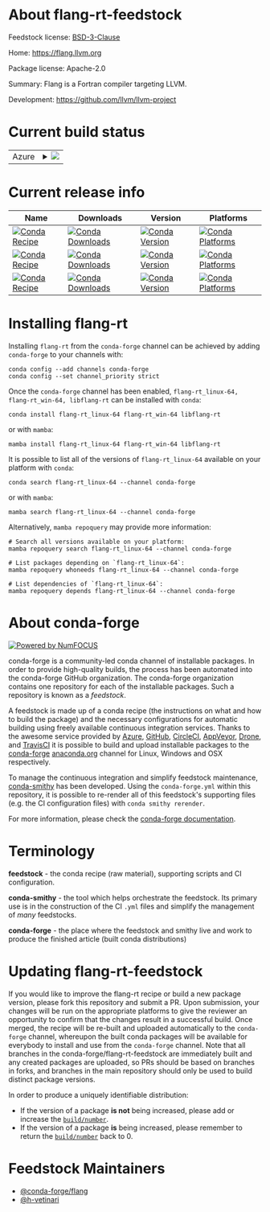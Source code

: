 About flang-rt-feedstock
========================

Feedstock license: [BSD-3-Clause](https://github.com/conda-forge/flang-rt-feedstock/blob/main/LICENSE.txt)

Home: https://flang.llvm.org

Package license: Apache-2.0

Summary: Flang is a Fortran compiler targeting LLVM.

Development: https://github.com/llvm/llvm-project

Current build status
====================


<table>
    
  <tr>
    <td>Azure</td>
    <td>
      <details>
        <summary>
          <a href="https://dev.azure.com/conda-forge/feedstock-builds/_build/latest?definitionId=25367&branchName=main">
            <img src="https://dev.azure.com/conda-forge/feedstock-builds/_apis/build/status/flang-rt-feedstock?branchName=main">
          </a>
        </summary>
        <table>
          <thead><tr><th>Variant</th><th>Status</th></tr></thead>
          <tbody><tr>
              <td>linux_64</td>
              <td>
                <a href="https://dev.azure.com/conda-forge/feedstock-builds/_build/latest?definitionId=25367&branchName=main">
                  <img src="https://dev.azure.com/conda-forge/feedstock-builds/_apis/build/status/flang-rt-feedstock?branchName=main&jobName=linux&configuration=linux%20linux_64_" alt="variant">
                </a>
              </td>
            </tr><tr>
              <td>win_64</td>
              <td>
                <a href="https://dev.azure.com/conda-forge/feedstock-builds/_build/latest?definitionId=25367&branchName=main">
                  <img src="https://dev.azure.com/conda-forge/feedstock-builds/_apis/build/status/flang-rt-feedstock?branchName=main&jobName=win&configuration=win%20win_64_" alt="variant">
                </a>
              </td>
            </tr>
          </tbody>
        </table>
      </details>
    </td>
  </tr>
</table>

Current release info
====================

| Name | Downloads | Version | Platforms |
| --- | --- | --- | --- |
| [![Conda Recipe](https://img.shields.io/badge/recipe-flang--rt__linux--64-green.svg)](https://anaconda.org/conda-forge/flang-rt_linux-64) | [![Conda Downloads](https://img.shields.io/conda/dn/conda-forge/flang-rt_linux-64.svg)](https://anaconda.org/conda-forge/flang-rt_linux-64) | [![Conda Version](https://img.shields.io/conda/vn/conda-forge/flang-rt_linux-64.svg)](https://anaconda.org/conda-forge/flang-rt_linux-64) | [![Conda Platforms](https://img.shields.io/conda/pn/conda-forge/flang-rt_linux-64.svg)](https://anaconda.org/conda-forge/flang-rt_linux-64) |
| [![Conda Recipe](https://img.shields.io/badge/recipe-flang--rt__win--64-green.svg)](https://anaconda.org/conda-forge/flang-rt_win-64) | [![Conda Downloads](https://img.shields.io/conda/dn/conda-forge/flang-rt_win-64.svg)](https://anaconda.org/conda-forge/flang-rt_win-64) | [![Conda Version](https://img.shields.io/conda/vn/conda-forge/flang-rt_win-64.svg)](https://anaconda.org/conda-forge/flang-rt_win-64) | [![Conda Platforms](https://img.shields.io/conda/pn/conda-forge/flang-rt_win-64.svg)](https://anaconda.org/conda-forge/flang-rt_win-64) |
| [![Conda Recipe](https://img.shields.io/badge/recipe-libflang--rt-green.svg)](https://anaconda.org/conda-forge/libflang-rt) | [![Conda Downloads](https://img.shields.io/conda/dn/conda-forge/libflang-rt.svg)](https://anaconda.org/conda-forge/libflang-rt) | [![Conda Version](https://img.shields.io/conda/vn/conda-forge/libflang-rt.svg)](https://anaconda.org/conda-forge/libflang-rt) | [![Conda Platforms](https://img.shields.io/conda/pn/conda-forge/libflang-rt.svg)](https://anaconda.org/conda-forge/libflang-rt) |

Installing flang-rt
===================

Installing `flang-rt` from the `conda-forge` channel can be achieved by adding `conda-forge` to your channels with:

```
conda config --add channels conda-forge
conda config --set channel_priority strict
```

Once the `conda-forge` channel has been enabled, `flang-rt_linux-64, flang-rt_win-64, libflang-rt` can be installed with `conda`:

```
conda install flang-rt_linux-64 flang-rt_win-64 libflang-rt
```

or with `mamba`:

```
mamba install flang-rt_linux-64 flang-rt_win-64 libflang-rt
```

It is possible to list all of the versions of `flang-rt_linux-64` available on your platform with `conda`:

```
conda search flang-rt_linux-64 --channel conda-forge
```

or with `mamba`:

```
mamba search flang-rt_linux-64 --channel conda-forge
```

Alternatively, `mamba repoquery` may provide more information:

```
# Search all versions available on your platform:
mamba repoquery search flang-rt_linux-64 --channel conda-forge

# List packages depending on `flang-rt_linux-64`:
mamba repoquery whoneeds flang-rt_linux-64 --channel conda-forge

# List dependencies of `flang-rt_linux-64`:
mamba repoquery depends flang-rt_linux-64 --channel conda-forge
```


About conda-forge
=================

[![Powered by
NumFOCUS](https://img.shields.io/badge/powered%20by-NumFOCUS-orange.svg?style=flat&colorA=E1523D&colorB=007D8A)](https://numfocus.org)

conda-forge is a community-led conda channel of installable packages.
In order to provide high-quality builds, the process has been automated into the
conda-forge GitHub organization. The conda-forge organization contains one repository
for each of the installable packages. Such a repository is known as a *feedstock*.

A feedstock is made up of a conda recipe (the instructions on what and how to build
the package) and the necessary configurations for automatic building using freely
available continuous integration services. Thanks to the awesome service provided by
[Azure](https://azure.microsoft.com/en-us/services/devops/), [GitHub](https://github.com/),
[CircleCI](https://circleci.com/), [AppVeyor](https://www.appveyor.com/),
[Drone](https://cloud.drone.io/welcome), and [TravisCI](https://travis-ci.com/)
it is possible to build and upload installable packages to the
[conda-forge](https://anaconda.org/conda-forge) [anaconda.org](https://anaconda.org/)
channel for Linux, Windows and OSX respectively.

To manage the continuous integration and simplify feedstock maintenance,
[conda-smithy](https://github.com/conda-forge/conda-smithy) has been developed.
Using the ``conda-forge.yml`` within this repository, it is possible to re-render all of
this feedstock's supporting files (e.g. the CI configuration files) with ``conda smithy rerender``.

For more information, please check the [conda-forge documentation](https://conda-forge.org/docs/).

Terminology
===========

**feedstock** - the conda recipe (raw material), supporting scripts and CI configuration.

**conda-smithy** - the tool which helps orchestrate the feedstock.
                   Its primary use is in the construction of the CI ``.yml`` files
                   and simplify the management of *many* feedstocks.

**conda-forge** - the place where the feedstock and smithy live and work to
                  produce the finished article (built conda distributions)


Updating flang-rt-feedstock
===========================

If you would like to improve the flang-rt recipe or build a new
package version, please fork this repository and submit a PR. Upon submission,
your changes will be run on the appropriate platforms to give the reviewer an
opportunity to confirm that the changes result in a successful build. Once
merged, the recipe will be re-built and uploaded automatically to the
`conda-forge` channel, whereupon the built conda packages will be available for
everybody to install and use from the `conda-forge` channel.
Note that all branches in the conda-forge/flang-rt-feedstock are
immediately built and any created packages are uploaded, so PRs should be based
on branches in forks, and branches in the main repository should only be used to
build distinct package versions.

In order to produce a uniquely identifiable distribution:
 * If the version of a package **is not** being increased, please add or increase
   the [``build/number``](https://docs.conda.io/projects/conda-build/en/latest/resources/define-metadata.html#build-number-and-string).
 * If the version of a package **is** being increased, please remember to return
   the [``build/number``](https://docs.conda.io/projects/conda-build/en/latest/resources/define-metadata.html#build-number-and-string)
   back to 0.

Feedstock Maintainers
=====================

* [@conda-forge/flang](https://github.com/orgs/conda-forge/teams/flang/)
* [@h-vetinari](https://github.com/h-vetinari/)

